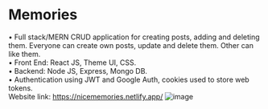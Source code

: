 # Memories
•	Full stack/MERN CRUD application for creating posts, adding and deleting them. Everyone can create own posts, update and delete them. Other can like them.  
•	Front End: React JS, Theme UI, CSS.  
•	Backend: Node JS, Express, Mongo DB.  
•	Authentication using JWT and Google Auth, cookies used to store web tokens.  
Website link: https://nicememories.netlify.app/
![image](https://user-images.githubusercontent.com/55996465/158657667-d7a7cfdf-bca7-468f-95c7-867d526f1477.png)

